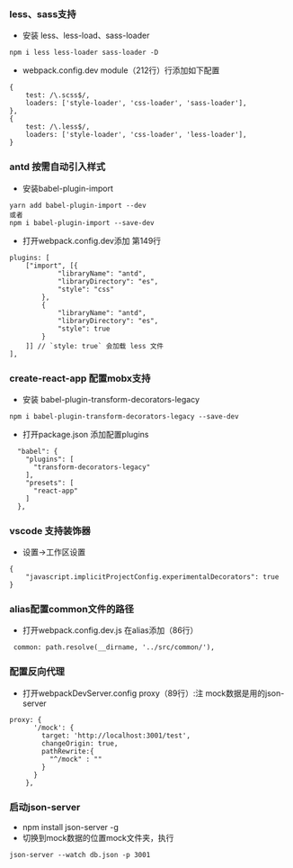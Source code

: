 ### less、sass支持
  * 安装 less、less-load、sass-loader
  ```
  npm i less less-loader sass-loader -D
  ```
  * webpack.config.dev module（212行）行添加如下配置
```
{
	test: /\.scss$/,
	loaders: ['style-loader', 'css-loader', 'sass-loader'],
},
{
	test: /\.less$/,
	loaders: ['style-loader', 'css-loader', 'less-loader'],
}
```
### antd 按需自动引入样式
  * 安装babel-plugin-import
  ```
  yarn add babel-plugin-import --dev   
  或者
  npm i babel-plugin-import --save-dev
  ```
  * 打开webpack.config.dev添加 第149行
```
plugins: [
	["import", [{
			"libraryName": "antd",
			"libraryDirectory": "es",
			"style": "css"
		},
		{
			"libraryName": "antd",
			"libraryDirectory": "es",
			"style": true
		}
	]] // `style: true` 会加载 less 文件
],
```
### create-react-app 配置mobx支持
  * 安装 babel-plugin-transform-decorators-legacy
```
npm i babel-plugin-transform-decorators-legacy --save-dev
```
  * 打开package.json 添加配置plugins
```
  "babel": {
    "plugins": [
      "transform-decorators-legacy"
    ],
    "presets": [
      "react-app"
    ]
  },
```
### vscode 支持装饰器
  * 设置->工作区设置
```
{
    "javascript.implicitProjectConfig.experimentalDecorators": true
}
```
### alias配置common文件的路径
  * 打开webpack.config.dev.js 在alias添加（86行）
  ```
   common: path.resolve(__dirname, '../src/common/'),
  ```
### 配置反向代理
  * 打开webpackDevServer.config proxy（89行）:注 mock数据是用的json-server
```
proxy: {
      '/mock': {
        target: 'http://localhost:3001/test',
        changeOrigin: true,
        pathRewrite:{
          "^/mock" : ""
        }
      }
    },
```
### 启动json-server
  * npm install json-server -g
  * 切换到mock数据的位置mock文件夹，执行
  ```
  json-server --watch db.json -p 3001
  ```
